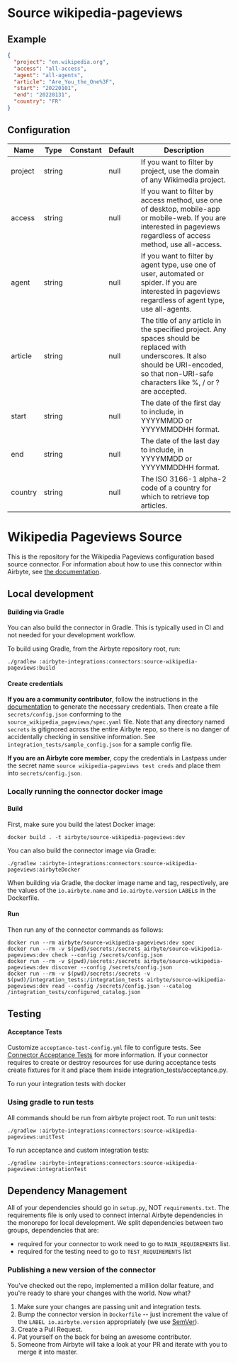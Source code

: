 # Source wikipedia-pageviews

## Example
```json
{
  "project": "en.wikipedia.org",
  "access": "all-access",
  "agent": "all-agents",
  "article": "Are_You_the_One%3F",
  "start": "20220101",
  "end": "20220131",
  "country": "FR"
}
```

## Configuration
| Name | Type | Constant | Default | Description |
| --- | --- | --- | --- | --- |
|project |string||null|If you want to filter by project, use the domain of any Wikimedia project.|
|access |string||null|If you want to filter by access method, use one of desktop, mobile-app or mobile-web. If you are interested in pageviews regardless of access method, use all-access.|
|agent |string||null|If you want to filter by agent type, use one of user, automated or spider. If you are interested in pageviews regardless of agent type, use all-agents.|
|article |string||null|The title of any article in the specified project. Any spaces should be replaced with underscores. It also should be URI-encoded, so that non-URI-safe characters like %, / or ? are accepted.|
|start |string||null|The date of the first day to include, in YYYYMMDD or YYYYMMDDHH format.|
|end |string||null|The date of the last day to include, in YYYYMMDD or YYYYMMDDHH format.|
|country |string||null|The ISO 3166-1 alpha-2 code of a country for which to retrieve top articles.|

# Wikipedia Pageviews Source

This is the repository for the Wikipedia Pageviews configuration based source connector.
For information about how to use this connector within Airbyte, see [the documentation](https://docs.airbyte.io/integrations/sources/wikipedia-pageviews).

## Local development

#### Building via Gradle
You can also build the connector in Gradle. This is typically used in CI and not needed for your development workflow.

To build using Gradle, from the Airbyte repository root, run:
```
./gradlew :airbyte-integrations:connectors:source-wikipedia-pageviews:build
```

#### Create credentials
**If you are a community contributor**, follow the instructions in the [documentation](https://docs.airbyte.io/integrations/sources/wikipedia-pageviews)
to generate the necessary credentials. Then create a file `secrets/config.json` conforming to the `source_wikipedia_pageviews/spec.yaml` file.
Note that any directory named `secrets` is gitignored across the entire Airbyte repo, so there is no danger of accidentally checking in sensitive information.
See `integration_tests/sample_config.json` for a sample config file.

**If you are an Airbyte core member**, copy the credentials in Lastpass under the secret name `source wikipedia-pageviews test creds`
and place them into `secrets/config.json`.

### Locally running the connector docker image

#### Build
First, make sure you build the latest Docker image:
```
docker build . -t airbyte/source-wikipedia-pageviews:dev
```

You can also build the connector image via Gradle:
```
./gradlew :airbyte-integrations:connectors:source-wikipedia-pageviews:airbyteDocker
```
When building via Gradle, the docker image name and tag, respectively, are the values of the `io.airbyte.name` and `io.airbyte.version` `LABEL`s in
the Dockerfile.

#### Run
Then run any of the connector commands as follows:
```
docker run --rm airbyte/source-wikipedia-pageviews:dev spec
docker run --rm -v $(pwd)/secrets:/secrets airbyte/source-wikipedia-pageviews:dev check --config /secrets/config.json
docker run --rm -v $(pwd)/secrets:/secrets airbyte/source-wikipedia-pageviews:dev discover --config /secrets/config.json
docker run --rm -v $(pwd)/secrets:/secrets -v $(pwd)/integration_tests:/integration_tests airbyte/source-wikipedia-pageviews:dev read --config /secrets/config.json --catalog /integration_tests/configured_catalog.json
```
## Testing

#### Acceptance Tests
Customize `acceptance-test-config.yml` file to configure tests. See [Connector Acceptance Tests](https://docs.airbyte.io/connector-development/testing-connectors/connector-acceptance-tests-reference) for more information.
If your connector requires to create or destroy resources for use during acceptance tests create fixtures for it and place them inside integration_tests/acceptance.py.

To run your integration tests with docker

### Using gradle to run tests
All commands should be run from airbyte project root.
To run unit tests:
```
./gradlew :airbyte-integrations:connectors:source-wikipedia-pageviews:unitTest
```
To run acceptance and custom integration tests:
```
./gradlew :airbyte-integrations:connectors:source-wikipedia-pageviews:integrationTest
```

## Dependency Management
All of your dependencies should go in `setup.py`, NOT `requirements.txt`. The requirements file is only used to connect internal Airbyte dependencies in the monorepo for local development.
We split dependencies between two groups, dependencies that are:
* required for your connector to work need to go to `MAIN_REQUIREMENTS` list.
* required for the testing need to go to `TEST_REQUIREMENTS` list

### Publishing a new version of the connector
You've checked out the repo, implemented a million dollar feature, and you're ready to share your changes with the world. Now what?
1. Make sure your changes are passing unit and integration tests.
1. Bump the connector version in `Dockerfile` -- just increment the value of the `LABEL io.airbyte.version` appropriately (we use [SemVer](https://semver.org/)).
1. Create a Pull Request.
1. Pat yourself on the back for being an awesome contributor.
1. Someone from Airbyte will take a look at your PR and iterate with you to merge it into master.
